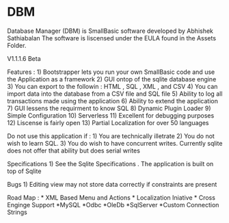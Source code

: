 # DBM
Database Manager (DBM) is SmallBasic software developed by Abhishek Sathiabalan 
The software is liscensed under the EULA found in the Assets Folder. 

V1.1.1.6 Beta

Features :
	1) Bootstrapper lets you run your own SmallBasic code and use the Application as a framework
	2) GUI ontop of the sqlite database engine
	3) You can export to the followin : HTML , SQL , XML , and CSV
	4) You can import data into the database from a CSV file and SQL file
	5) Ability to log all transactions made using the application
	6) Ability to extend the application 
	7) GUI lessens the requirment to know SQL
	8) Dynamic Plugin Loader
	9) Simple Configuration
	10) Serverless 
	11) Excellent for debugging purposes 
	12) Liscense is fairly open
	13) Partial Localization for over 50 languages 

Do not use this application if :
	1) You are technically illetrate 
	2) You do not wish to learn SQL. 
	3) You do wish to have concurrent writes. Currently sqlite does not offer that ability but does serial writes

Specifications 
	1) See the Sqlite Specifications . The application is built on top of Sqlite

Bugs
	1) Editing view may not store data correctly if constraints are present

Road Map :
	* XML Based Menu and Actions
	* Localization Iniative 
	* Cross Enginge Support 
		*MySQL
		*Odbc
		*OleDb
		*SqlServer
	*Custom Connection Strings 

	
	
	
